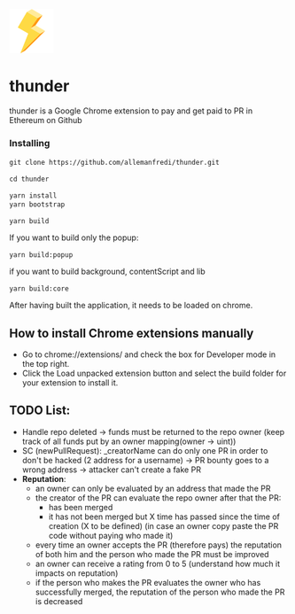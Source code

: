 <img src="./packages/popup/public/material/logo/thunder-128.png" width="80" height="80">

# thunder

thunder is a Google Chrome extension to pay and get paid to PR in Ethereum on Github


### Installing

```
git clone https://github.com/allemanfredi/thunder.git
```

```
cd thunder
```

```
yarn install
yarn bootstrap
```

```
yarn build
```

If you want to build only the popup:

```
yarn build:popup
```

if you want to build background, contentScript and lib

```
yarn build:core
```


After having built the application, it needs to be loaded on chrome.

## How to install Chrome extensions manually

* Go to chrome://extensions/ and check the box for Developer mode in the top right.
* Click the Load unpacked extension button and select the build folder for your extension to install it.

## TODO List:
* Handle repo deleted -> funds must be returned to the repo owner (keep track of all funds put by an owner mapping(owner -> uint))
* SC (newPullRequest): _creatorName can do only one PR in order to don't be hacked (2 address for a username) -> PR bounty goes to a wrong address -> attacker can't create a fake PR
* __Reputation__:
    * an owner can only be evaluated by an address that made the PR
    * the creator of the PR can evaluate the repo owner after that the PR:
      - has been merged
      - it has not been merged but X time has passed since the time of creation (X to be defined) (in case an owner copy paste the PR code without paying who made it)
    * every time an owner accepts the PR (therefore pays) the reputation of both him and the person who made the PR must be improved
    * an owner can receive a rating from 0 to 5 (understand how much it impacts on reputation)
    * if the person who makes the PR evaluates the owner who has successfully merged, the reputation of the person who made the PR is decreased